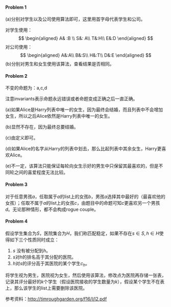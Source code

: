 #### Problem 1

(a)分别对学生以及公司使用算法即可，这里用首字母代表学生和公司。

对学生使用：
$$
\begin{aligned}
A& :B  \\
S&: A\\
T&:H\\
E&:D
\end{aligned}
$$
对公司使用：
$$
\begin{aligned}
A&:A\\
B&:S\\
H&:T\\
D&:E
\end{aligned}
$$
(b)分别对男生和女生使用该算法，查看结果是否相同。



#### Problem 2

不变的命题为：a,c,d

注意invariants表示命题永远错误或者命题变成正确之后一直正确。

(a)如果Alice是Harry列表中唯一的女生，因为最终会结婚，而且列表中不会增加女生，所以之后Alice依然是Harry列表中唯一的女生。

(b)显然不存在，因为最终总要结婚。

(c)由定义即可。

(d)如果Alice的名字从Harry的列表中划去，那么比起列表中其余女生，Harry更喜欢Alice。

(e)不一定，该算法只能保证每轮向女生示好的男生中只保留其最喜欢的，但是不同轮之间的喜爱程度无法比较。



#### Problem 3

对于任意男孩$a$，任取属于$a$的list上的女孩$b$，男孩$a$选择其中最好的（最喜欢他的女孩）；任取不属于$a$的list上的女孩$c$，由题目中的命题可知$c$更喜欢另一个男孩$d$。无论那种情形，都不会构成rogue couple。



#### Problem 4

假设学生集合为$S$，医院集合为$H$，我们称匹配稳定，如果不存在$s\in S, h\in H$使得如下三个性质同时成立：

1. $s$ 没有被分配到$h$。
2. $s$对$h$的排名高于其分配的医院。
3. $h$对$s$的评分高于其医院的某个学生$c_h$。

将学生视为男生，医院视为女生，然后使用该算法，修改点为医院再存储一张表，记录其评分最好的$k$个学生（假设医院接收的学生数量为$k$），假设某个学生不在表上，那么该学生的list上需要删除该医院。



参考资料：http://timroughgarden.org/f16/l/l2.pdf

